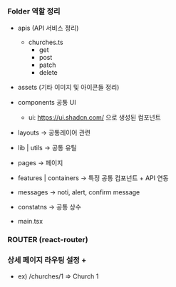 ### Folder 역할 정리

- apis (API 서비스 정리)
  - churches.ts
    - get
    - post
    - patch
    - delete
- assets (기타 이미지 및 아이콘들 정리)
- components 공통 UI
  - ui: https://ui.shadcn.com/ 으로 생성된 컴포넌트
- layouts -> 공통레이어 관련 
- lib | utils -> 공통 유틸
- pages -> 페이지
- features | containers -> 특정 공통 컴포넌트 + API 연동
- messages -> noti, alert, confirm message
- constatns -> 공통 상수

- main.tsx



### ROUTER (react-router)


### 상세 페이지 라우팅 설정 + 
- ex) /churches/1 => Church 1

